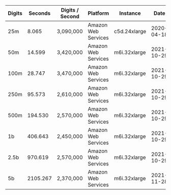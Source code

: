 | Digits | Seconds | Digits / Second | Platform | Instance | Date | Files |
| ------ | ------- | --------------- | -------- | -------- | ---- | ----- |
| 25m | 8.065 | 3,090,000 | Amazon Web Services | c5d.24xlarge | 2020-04-18 | [cfg](../Amazon%20Web%20Services/c5d.24xlarge/Euler-Mascheroni%20Constant%20%5Bbrent-original%5D/Euler%27s%20Constant%20-%2020200418-180847.cfg) [out](../Amazon%20Web%20Services/c5d.24xlarge/Euler-Mascheroni%20Constant%20%5Bbrent-original%5D/Euler%27s%20Constant%20-%2020200418-180847.out) [txt](../Amazon%20Web%20Services/c5d.24xlarge/Euler-Mascheroni%20Constant%20%5Bbrent-original%5D/Euler%27s%20Constant%20-%2020200418-180847.txt) |
| 50m | 14.599 | 3,420,000 | Amazon Web Services | m6i.32xlarge | 2021-10-29 | [cfg](../Amazon%20Web%20Services/m6i.32xlarge/Euler-Mascheroni%20Constant%20%5Bbrent-original%5D/Euler%27s%20Constant%20-%2020211029-165457.cfg) [out](../Amazon%20Web%20Services/m6i.32xlarge/Euler-Mascheroni%20Constant%20%5Bbrent-original%5D/Euler%27s%20Constant%20-%2020211029-165457.out) [txt](../Amazon%20Web%20Services/m6i.32xlarge/Euler-Mascheroni%20Constant%20%5Bbrent-original%5D/Euler%27s%20Constant%20-%2020211029-165457.txt) |
| 100m | 28.747 | 3,470,000 | Amazon Web Services | m6i.32xlarge | 2021-10-29 | [cfg](../Amazon%20Web%20Services/m6i.32xlarge/Euler-Mascheroni%20Constant%20%5Bbrent-original%5D/Euler%27s%20Constant%20-%2020211029-165527.cfg) [out](../Amazon%20Web%20Services/m6i.32xlarge/Euler-Mascheroni%20Constant%20%5Bbrent-original%5D/Euler%27s%20Constant%20-%2020211029-165527.out) [txt](../Amazon%20Web%20Services/m6i.32xlarge/Euler-Mascheroni%20Constant%20%5Bbrent-original%5D/Euler%27s%20Constant%20-%2020211029-165527.txt) |
| 250m | 95.573 | 2,610,000 | Amazon Web Services | m6i.32xlarge | 2021-10-29 | [cfg](../Amazon%20Web%20Services/m6i.32xlarge/Euler-Mascheroni%20Constant%20%5Bbrent-original%5D/Euler%27s%20Constant%20-%2020211029-165705.cfg) [out](../Amazon%20Web%20Services/m6i.32xlarge/Euler-Mascheroni%20Constant%20%5Bbrent-original%5D/Euler%27s%20Constant%20-%2020211029-165705.out) [txt](../Amazon%20Web%20Services/m6i.32xlarge/Euler-Mascheroni%20Constant%20%5Bbrent-original%5D/Euler%27s%20Constant%20-%2020211029-165705.txt) |
| 500m | 194.530 | 2,570,000 | Amazon Web Services | m6i.32xlarge | 2021-10-29 | [cfg](../Amazon%20Web%20Services/m6i.32xlarge/Euler-Mascheroni%20Constant%20%5Bbrent-original%5D/Euler%27s%20Constant%20-%2020211029-182719.cfg) [out](../Amazon%20Web%20Services/m6i.32xlarge/Euler-Mascheroni%20Constant%20%5Bbrent-original%5D/Euler%27s%20Constant%20-%2020211029-182719.out) [txt](../Amazon%20Web%20Services/m6i.32xlarge/Euler-Mascheroni%20Constant%20%5Bbrent-original%5D/Euler%27s%20Constant%20-%2020211029-182719.txt) |
| 1b | 406.643 | 2,450,000 | Amazon Web Services | m6i.32xlarge | 2021-10-29 | [cfg](../Amazon%20Web%20Services/m6i.32xlarge/Euler-Mascheroni%20Constant%20%5Bbrent-original%5D/Euler%27s%20Constant%20-%2020211029-183410.cfg) [out](../Amazon%20Web%20Services/m6i.32xlarge/Euler-Mascheroni%20Constant%20%5Bbrent-original%5D/Euler%27s%20Constant%20-%2020211029-183410.out) [txt](../Amazon%20Web%20Services/m6i.32xlarge/Euler-Mascheroni%20Constant%20%5Bbrent-original%5D/Euler%27s%20Constant%20-%2020211029-183410.txt) |
| 2.5b | 970.619 | 2,570,000 | Amazon Web Services | m6i.32xlarge | 2021-10-29 | [cfg](../Amazon%20Web%20Services/m6i.32xlarge/Euler-Mascheroni%20Constant%20%5Bbrent-original%5D/Euler%27s%20Constant%20-%2020211029-224110.cfg) [out](../Amazon%20Web%20Services/m6i.32xlarge/Euler-Mascheroni%20Constant%20%5Bbrent-original%5D/Euler%27s%20Constant%20-%2020211029-224110.out) [txt](../Amazon%20Web%20Services/m6i.32xlarge/Euler-Mascheroni%20Constant%20%5Bbrent-original%5D/Euler%27s%20Constant%20-%2020211029-224110.txt) |
| 5b | 2105.267 | 2,370,000 | Amazon Web Services | m6i.32xlarge | 2021-11-28 | [cfg](../Amazon%20Web%20Services/m6i.32xlarge/Euler-Mascheroni%20Constant%20%5Bbrent-original%5D/Euler%27s%20Constant%20-%2020211128-140053.cfg) [out](../Amazon%20Web%20Services/m6i.32xlarge/Euler-Mascheroni%20Constant%20%5Bbrent-original%5D/Euler%27s%20Constant%20-%2020211128-140053.out) [txt](../Amazon%20Web%20Services/m6i.32xlarge/Euler-Mascheroni%20Constant%20%5Bbrent-original%5D/Euler%27s%20Constant%20-%2020211128-140053.txt) |
